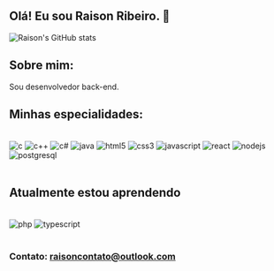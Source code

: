 
## Olá! Eu sou Raison Ribeiro. 👋

![Raison's GitHub stats](https://github-readme-stats.vercel.app/api?username=DevRaison&show_icons=true&theme=radical)

## Sobre mim:

Sou desenvolvedor back-end.

## Minhas especialidades:

<div style="display: inline_block"><br/>
  <img align="Center" alt="c" src="https://img.shields.io/badge/C-00599C?style=for-the-badge&logo=c&logoColor=white"/>
  <img align="Center" alt="c++" src="https://img.shields.io/badge/C%2B%2B-00599C?style=for-the-badge&logo=c%2B%2B&logoColor=white"/>
  <img align="Center" alt="c#" src="https://img.shields.io/badge/C%23-239120?style=for-the-badge&logo=c-sharp&logoColor=white"/>
  <img align="Center" alt="java" src="https://img.shields.io/badge/Java-ED8B00?style=for-the-badge&logo=openjdk&logoColor=white"/>
  <img align="Center" alt="html5" src="https://img.shields.io/badge/HTML5-E34F26?style=for-the-badge&logo=html5&logoColor=white"/>
  <img align="Center" alt="css3" src="https://img.shields.io/badge/CSS3-1572B6?style=for-the-badge&logo=css3&logoColor=white"/>
  <img align="Center" alt="javascript" src="https://img.shields.io/badge/JavaScript-323330?style=for-the-badge&logo=javascript&logoColor=F7DF1E"/>
  <img align="Center" alt="react" src="https://img.shields.io/badge/React-20232A?style=for-the-badge&logo=react&logoColor=61DAFB">
  <img align="Center" alt="nodejs" src="https://img.shields.io/badge/Node.js-43853D?style=for-the-badge&logo=node.js&logoColor=white">
  <img align="Center" alt="postgresql" src="https://img.shields.io/badge/PostgreSQL-316192?style=for-the-badge&logo=postgresql&logoColor=white"/>
</div><br>

## Atualmente estou aprendendo

<div style="display: inline_block"><br/>
<img align="Center" alt="php" src="https://img.shields.io/badge/PHP-777BB4?style=for-the-badge&logo=php&logoColor=white"/>
<img align="Center" alt="typescript" src="https://img.shields.io/badge/TypeScript-007ACC?style=for-the-badge&logo=typescript&logoColor=white">
</div><br>

### Contato: raisoncontato@outlook.com 
